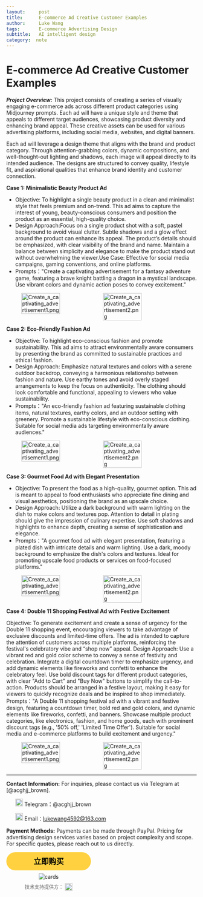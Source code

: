```yaml
---
layout:     post
title:      E-commerce Ad Creative Customer Examples
author:     Luke Wang
tags: 		E-commerce Advertising Design
subtitle:   AI intelligent design
category:  note
---
```




# E-commerce Ad Creative Customer Examples
***Project Overview:***
This project consists of creating a series of visually engaging e-commerce ads across different product categories using Midjourney prompts. Each ad will have a unique style and theme that appeals to different target audiences, showcasing product diversity and enhancing brand appeal. These creative assets can be used for various advertising platforms, including social media, websites, and digital banners.

Each ad will leverage a design theme that aligns with the brand and product category. Through attention-grabbing colors, dynamic compositions, and well-thought-out lighting and shadows, each image will appeal directly to its intended audience. The designs are structured to convey quality, lifestyle fit, and aspirational qualities that enhance brand identity and customer connection.


**Case 1: Minimalistic Beauty Product Ad**

* Objective: To highlight a single beauty product in a clean and minimalist style that feels premium and on-trend. This ad aims to capture the interest of young, beauty-conscious consumers and position the product as an essential, high-quality choice.
* Design Approach:Focus on a single product shot with a soft, pastel background to avoid visual clutter. Subtle shadows and a glow effect around the product can enhance its appeal. The product’s details should be emphasized, with clear visibility of the brand and name. Maintain a balance between simplicity and elegance to make the product stand out without overwhelming the viewer.Use Case: Effective for social media campaigns, gaming conventions, and online platforms.
* Prompts："Create a captivating advertisement for a fantasy adventure game, featuring a brave knight battling a dragon in a mystical landscape. Use vibrant colors and dynamic action poses to convey excitement."
<figure style="display: flex; justify-content: space-between;">
  <img src="https://s2.loli.net/2024/11/09/zWoHBMswbDJlLc3.png" alt="Create_a_captivating_advertisement1.png" style="width: 49%;"/>
  <img src="https://s2.loli.net/2024/11/09/RW6NfAHGElKVUPv.png" alt="Create_a_captivating_advertisement2.png" style="width: 49%;"/>
</figure>



**Case 2: Eco-Friendly Fashion Ad**

* Objective: To highlight eco-conscious fashion and promote sustainability. This ad aims to attract environmentally aware consumers by presenting the brand as committed to sustainable practices and ethical fashion.
* Design Approach: Emphasize natural textures and colors with a serene outdoor backdrop, conveying a harmonious relationship between fashion and nature. Use earthy tones and avoid overly staged arrangements to keep the focus on authenticity. The clothing should look comfortable and functional, appealing to viewers who value sustainability.
* Prompts："An eco-friendly fashion ad featuring sustainable clothing items, natural textures, earthy colors, and an outdoor setting with greenery. Promote a sustainable lifestyle with eco-conscious clothing. Suitable for social media ads targeting environmentally aware audiences."
<figure style="display: flex; justify-content: space-between;">
  <img src="https://s2.loli.net/2024/11/09/CV5cDO3FRNus4p8.png" alt="Create_a_captivating_advertisement1.png" style="width: 49%;"/>
  <img src="https://s2.loli.net/2024/11/09/Nj5PsyOAU6m9KbL.png" alt="Create_a_captivating_advertisement2.png" style="width: 49%;"/>
</figure>


**Case 3: Gourmet Food Ad with Elegant Presentation**

* Objective: To present the food as a high-quality, gourmet option. This ad is meant to appeal to food enthusiasts who appreciate fine dining and visual aesthetics, positioning the brand as an upscale choice.
* Design Approach: Utilize a dark background with warm lighting on the dish to make colors and textures pop. Attention to detail in plating should give the impression of culinary expertise. Use soft shadows and highlights to enhance depth, creating a sense of sophistication and elegance.
* Prompts："A gourmet food ad with elegant presentation, featuring a plated dish with intricate details and warm lighting. Use a dark, moody background to emphasize the dish's colors and textures. Ideal for promoting upscale food products or services on food-focused platforms."
<figure style="display: flex; justify-content: space-between;">
  <img src="https://s2.loli.net/2024/11/09/6FtI7XPCThviNJ1.png" alt="Create_a_captivating_advertisement1.png" style="width: 49%;"/>
  <img src="https://s2.loli.net/2024/11/09/RjeXAyE6CntKPFx.png" alt="Create_a_captivating_advertisement2.png" style="width: 49%;"/>
</figure>


**Case 4: Double 11 Shopping Festival Ad with Festive Excitement**

Objective: To generate excitement and create a sense of urgency for the Double 11 shopping event, encouraging viewers to take advantage of exclusive discounts and limited-time offers. The ad is intended to capture the attention of customers across multiple platforms, reinforcing the festival's celebratory vibe and “shop now” appeal.
Design Approach: Use a vibrant red and gold color scheme to convey a sense of festivity and celebration. Integrate a digital countdown timer to emphasize urgency, and add dynamic elements like fireworks and confetti to enhance the celebratory feel. Use bold discount tags for different product categories, with clear "Add to Cart" and "Buy Now" buttons to simplify the call-to-action. Products should be arranged in a festive layout, making it easy for viewers to quickly recognize deals and be inspired to shop immediately.
Prompts："A Double 11 shopping festival ad with a vibrant and festive design, featuring a countdown timer, bold red and gold colors, and dynamic elements like fireworks, confetti, and banners. Showcase multiple product categories, like electronics, fashion, and home goods, each with prominent discount tags (e.g., '50% off,' 'Limited Time Offer'). Suitable for social media and e-commerce platforms to build excitement and urgency."
<figure style="display: flex; justify-content: space-between;">
  <img src="https://s2.loli.net/2024/11/09/7oBQYwHkh5TXezt.png" alt="Create_a_captivating_advertisement1.png" style="width: 49%;"/>
  <img src="https://s2.loli.net/2024/11/09/lAXapOdP2whmzuv.png" alt="Create_a_captivating_advertisement2.png" style="width: 49%;"/>
</figure>



***
**Contact Information:** For inquiries, please contact us via Telegram at [@acghjj_brown].
<ul>
<img src="https://s2.loli.net/2024/11/07/UWNgJOD1CcwZ2pi.png" alt="Telegram Icon" style="width:20px; height:auto;" /> Telegram：@acghjj_brown

<img src="https://s2.loli.net/2024/11/07/nl1IbWQpZevHiBz.png" alt="Email Icon" style="width:20px; height:auto;" /> Email：lukewang4592@163.com
</ul>

**Payment Methods:**
Payments can be made through PayPal. Pricing for advertising design services varies based on project complexity and scope. For specific quotes, please reach out to us directly.


<form action="https://www.paypal.com/ncp/payment/BBRM7J8KNMR9A" method="post" target="_top" style="display:inline-grid; justify-items:center; align-content:start; gap:0.5rem;">
  <style>
    .paypal-button {
      text-align: center;
      border: none;
      border-radius: 1.5rem;
      min-width: 14rem; /* 增大按钮宽度 */
      padding: 0 2.5rem; /* 增大按钮内边距 */
      height: 3rem; /* 增大按钮高度 */
      font-weight: bold;
      background-color: #FFD140;
      color: #000000;
      font-family: "Helvetica Neue", Arial, sans-serif;
      font-size: 1.25rem; /* 增大按钮字体 */
      line-height: 1.5rem;
      cursor: pointer;
    }
    .support-text {
      font-size: 0.8rem; /* 缩小技术支持文字 */
      color: #666666;
    }
    .paypal-logo {
      height: 1.25rem; /* 增大 PayPal logo 高度 */
      vertical-align: middle;
    }
  </style>
  <input class="paypal-button" type="submit" value="立即购买" />
  <img src="https://www.paypalobjects.com/images/Debit_Credit_APM.svg" alt="cards" />
  <section>
    <span class="support-text">技术支持提供方：</span>
    <img src="https://www.paypalobjects.com/paypal-ui/logos/svg/paypal-wordmark-color.svg" alt="paypal" class="paypal-logo" />
  </section>
</form>
